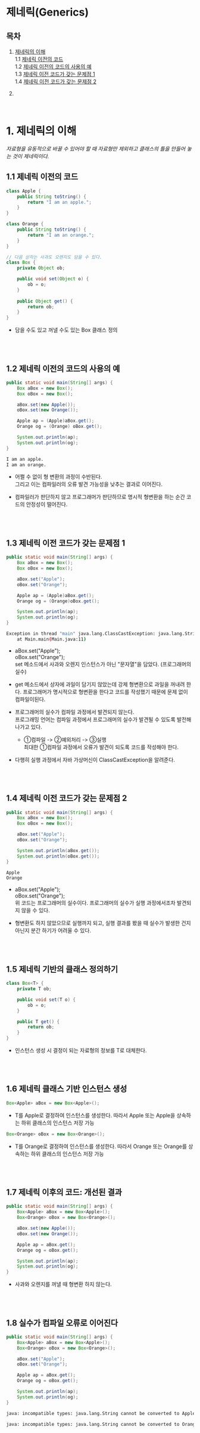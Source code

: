 # 제네릭(Generics)

## 목차
1. [제네릭의 이해](#1-제네릭의-이해)  
   1.1 [제네릭 이전의 코드](#11-제네릭-이전의-코드)  
   1.2 [제네릭 이전의 코드의 사용의 예](#12-제네릭-이전의-코드의-사용의-예)  
   1.3 [제네릭 이전 코드가 갖는 문제점 1](#13-제네릭-이전-코드가-갖는-문제점-1)  
   1.4 [제네릭 이전 코드가 갖는 문제점 2](#14-제네릭-이전-코드가-갖는-문제점-2)  

2. []()

<br>

# 1. 제네릭의 이해
*자료형을 유동적으로 바꿀 수 있어야 할 때 자료형만 제외하고 클래스의 틀을 만들어 놓는 것이 제네릭이다.*

## 1.1 제네릭 이전의 코드
```java
class Apple {
    public String toString() {
        return "I am an apple.";
    } 
}
```
```java
class Orange {
    public String toString() {
        return "I am an orange.";
    }
}
```
```java
// 다음 상자는 사과도 오렌지도 담을 수 있다.
class Box {
    private Object ob;

    public void set(Object o) {
        ob = o;
    }
    
    public Object get() {
        return ob;
    }
} 
```
- 담을 수도 있고 꺼낼 수도 있는 Box 클래스 정의
<br>
<br>


## 1.2 제네릭 이전의 코드의 사용의 예
```java
public static void main(String[] args) {
    Box aBox = new Box();
    Box oBox = new Box();

    aBox.set(new Apple());
    oBox.set(new Orange());

    Apple ap = (Apple)aBox.get();
    Orange og = (Orange) oBox.get();

    System.out.println(ap);
    System.out.println(og);
}
```
```bash
I am an apple.
I am an orange.
```
- 어쩔 수 없이 형 변환의 과정이 수반된다.  
그리고 이는 컴파일러의 오류 발견 가능성을 낮추는 결과로 이어진다.

- 컴파일러가 판단하지 않고 프로그래머가 판단하므로 명시적 형변환을 하는 순간 코드의 안정성이 떨어진다.
<br>
<br>


## 1.3 제네릭 이전 코드가 갖는 문제점 1
```java
public static void main(String[] args) {
    Box aBox = new Box();
    Box oBox = new Box();

    aBox.set("Apple");
    oBox.set("Orange");

    Apple ap = (Apple)aBox.get();
    Orange og = (Orange)oBox.get();

    System.out.println(ap);
    System.out.println(og);
}
```
```bash
Exception in thread "main" java.lang.ClassCastException: java.lang.String cannot be cast to Apple
	at Main.main(Main.java:11)
```
- aBox.set("Apple");  
  oBox.set("Orange");  
set 메소드에서 사과와 오렌지 인스턴스가 아닌 "문자열"을 담았다. (프로그래머의 실수)

- get 메소드에서 상자에 과일이 담기지 않았는데 강제 형변환으로 과일을 꺼내려 한다.
프로그래머가 명시적으로 형변환을 한다고 코드를 작성했기 때문에 문제 없이 컴파일이된다.

- 프로그래머의 실수가 컴파일 과정에서 발견되지 않는다.  
프로그래밍 언어는 컴파일 과정에서 프로그래머의 실수가 발견될 수 있도록 발전해나가고 있다.
  - ①컴파일 -> ②예외처리 -> ③실행  
    최대한 ①컴파일 과정에서 오류가 발견이 되도록 코드를 작성해야 한다.

- 다행히 실행 과정에서 자바 가상머신이 ClassCastException을 알려준다.
<br>
<br>

## 1.4 제네릭 이전 코드가 갖는 문제점 2
```java
public static void main(String[] args) {
    Box aBox = new Box();
    Box oBox = new Box();

    aBox.set("Apple");
    oBox.set("Orange");

    System.out.println(aBox.get());
    System.out.println(oBox.get());
}
```
```bash
Apple
Orange
```
- aBox.set("Apple");   
  oBox.set("Orange");  
  위 코드는 프로그래머의 실수이다.
  프로그래머의 실수가 실행 과정에서조차 발견되지 않을 수 있다.

- 형변환도 하지 않았으므로 실행까지 되고, 실행 결과를 봤을 때 실수가 발생한 건지 아닌지 분간 하기가 어려울 수 있다.
<br>  
<br>  


## 1.5 제네릭 기반의 클래스 정의하기
```java
class Box<T> {
    private T ob;

    public void set(T o) {
        ob = o;
    }

    public T get() {
        return ob;
    }
}
```
- 인스턴스 생성 시 결정이 되는 자료형의 정보를 T로 대체한다.
<br>
<br>

## 1.6 제네릭 클래스 기반 인스턴스 생성
```java
Box<Apple> aBox = new Box<Apple>();
```
- T를 Apple로 결정하여 인스턴스를 생성한다.
따라서 Apple 또는 Apple을 상속하는 하위 클래스의 인스턴스 저장 가능

```java
Box<Orange> oBox = new Box<Orange>();
```
- T를 Orange로 결정하여 인스턴스를 생성한다.
따라서 Orange 또는 Orange를 상속하는 하위 클래스의 인스턴스 저장 가능
<br>
<br>

## 1.7 제네릭 이후의 코드: 개선된 결과
```java
public static void main(String[] args) {
    Box<Apple> aBox = new Box<Apple>();
    Box<Orange> oBox = new Box<Orange>();

    aBox.set(new Apple());
    oBox.set(new Orange());

    Apple ap = aBox.get();
    Orange og = oBox.get();

    System.out.println(ap);
    System.out.println(og);
}
```
- 사과와 오렌지를 꺼낼 때 형변환 하지 않는다.
<br>
<br>

## 1.8 실수가 컴파일 오류로 이어진다
```java
public static void main(String[] args) {
    Box<Apple> aBox = new Box<Apple>();
    Box<Orange> oBox = new Box<Orange>();

    aBox.set("Apple");
    oBox.set("Orange");

    Apple ap = aBox.get();
    Orange og = oBox.get();

    System.out.println(ap);
    System.out.println(og);
}
```
```bash
java: incompatible types: java.lang.String cannot be converted to Apple

java: incompatible types: java.lang.String cannot be converted to Orange
```